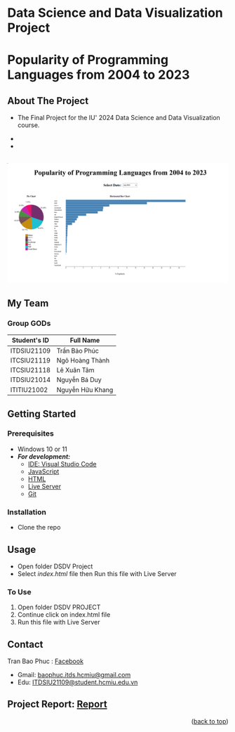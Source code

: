 <a name="readme-top"></a>
# Data Science and Data Visualization Project

# Popularity of Programming Languages from 2004 to 2023

## About The Project
- The Final Project for the IU' 2024 Data Science and Data Visualization course.

- 

- 

## 
![Background](imgs/bg_img.png)


## My Team
### Group GODs
| Student's ID |        Full Name       |
|--------------|------------------------|
| ITDSIU21109  |      Trần Bảo Phúc     |
| ITCSIU21119  |      Ngô Hoàng Thành   |
| ITCSIU21118  |      Lê Xuân Tâm       |
| ITDSIU21014  |      Nguyễn Bá Duy     |
| ITITIU21002  |      Nguyễn Hữu Khang  |

## Getting Started

### Prerequisites

* Windows 10 or 11
* ***For development:***
    * [IDE: Visual Studio Code](https://code.visualstudio.com/download)
    * [JavaScript](https://download.com.vn/javascript)
    * [HTML](https://download.com.vn/s/html)
    * [Live Server](https://chrome.google.com/webstore/detail/live-server-web-extension/fiegdmejfepffgpnejdinekhfieaogmj?hl=vi)
    * [Git](https://git-scm.com/downloads)
  
### Installation
* Clone the repo

## Usage
* Open folder DSDV Project
* Select *index.html* file then Run this file with Live Server

### To Use

1. Open folder DSDV PROJECT
2. Continue click on index.html file
3. Run this file with Live Server

## Contact

Tran Bao Phuc : [Facebook](https://www.facebook.com/baophuclyk18.cla/) 
- Gmail: baophuc.itds.hcmiu@gmail.com
- Edu: ITDSIU21109@student.hcmiu.edu.vn 

## Project Report: [Report](https://docs.google.com/document/d/1dApGSHpfpSaWh7FcWbHLxrag7qXdoh57D3DkF-eJD9Q/edit?usp=sharing)

<p align="right">(<a href="#readme-top">back to top</a>)</p>
